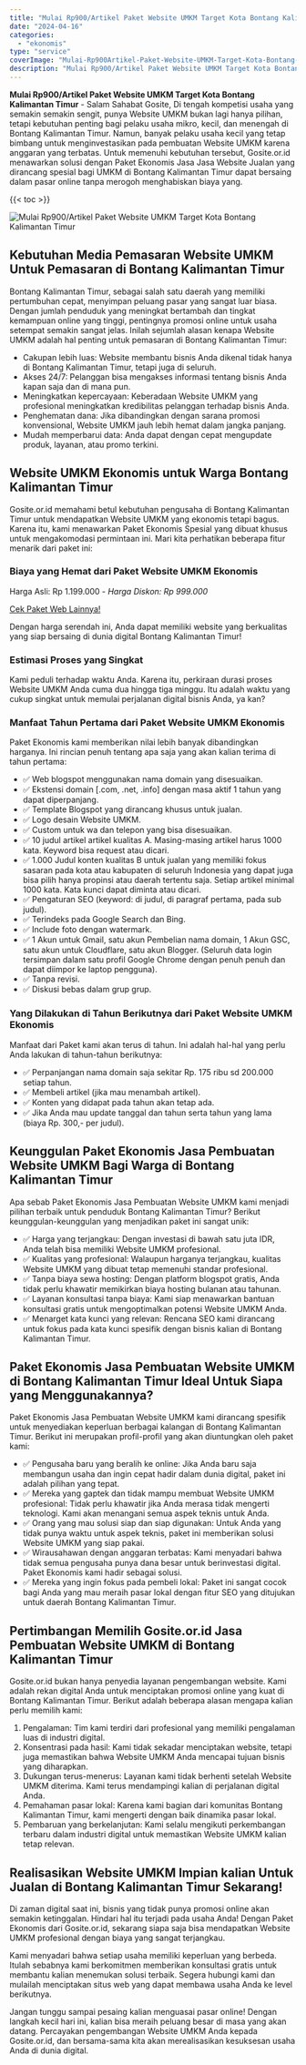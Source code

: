 ```yaml
---
title: "Mulai Rp900/Artikel Paket Website UMKM Target Kota Bontang Kalimantan Timur"
date: "2024-04-16"
categories: 
  - "ekonomis"
type: "service"
coverImage: "Mulai-Rp900Artikel-Paket-Website-UMKM-Target-Kota-Bontang-Kalimantan-Timur.png"
description: "Mulai Rp900/Artikel Paket Website UMKM Target Kota Bontang Kalimantan Timur. Jangan tunggu sampai pesaing kalian menguasai pasar online! Dengan langkah kecil..."
---
```


**Mulai Rp900/Artikel Paket Website UMKM Target Kota Bontang Kalimantan Timur** - Salam Sahabat Gosite, Di tengah kompetisi usaha yang semakin semakin sengit, punya Website UMKM bukan lagi hanya pilihan, tetapi kebutuhan penting bagi pelaku usaha mikro, kecil, dan menengah di Bontang Kalimantan Timur. Namun, banyak pelaku usaha kecil yang tetap bimbang untuk menginvestasikan pada pembuatan Website UMKM karena anggaran yang terbatas. Untuk memenuhi kebutuhan tersebut, Gosite.or.id menawarkan solusi dengan Paket Ekonomis Jasa Jasa Website Jualan yang dirancang spesial bagi UMKM di Bontang Kalimantan Timur dapat bersaing dalam pasar online tanpa merogoh menghabiskan biaya yang.

{{< toc >}}

![Mulai Rp900/Artikel Paket Website UMKM Target Kota Bontang Kalimantan Timur](/images/ekonomis/Mulai-Rp900Artikel-Paket-Website-UMKM-Target-Kota-Bontang-Kalimantan-Timur.png)

## Kebutuhan Media Pemasaran Website UMKM Untuk Pemasaran di Bontang Kalimantan Timur

Bontang Kalimantan Timur, sebagai salah satu daerah yang memiliki pertumbuhan cepat, menyimpan peluang pasar yang sangat luar biasa. Dengan jumlah penduduk yang meningkat bertambah dan tingkat kemampuan online yang tinggi, pentingnya promosi online untuk usaha setempat semakin sangat jelas. Inilah sejumlah alasan kenapa Website UMKM adalah hal penting untuk pemasaran di Bontang Kalimantan Timur:

- Cakupan lebih luas: Website membantu bisnis Anda dikenal tidak hanya di Bontang Kalimantan Timur, tetapi juga di seluruh.
- Akses 24/7: Pelanggan bisa mengakses informasi tentang bisnis Anda kapan saja dan di mana pun.
- Meningkatkan kepercayaan: Keberadaan Website UMKM yang profesional meningkatkan kredibilitas pelanggan terhadap bisnis Anda.
- Penghematan dana: Jika dibandingkan dengan sarana promosi konvensional, Website UMKM jauh lebih hemat dalam jangka panjang.
- Mudah memperbarui data: Anda dapat dengan cepat mengupdate produk, layanan, atau promo terkini.

## Website UMKM Ekonomis untuk Warga Bontang Kalimantan Timur

Gosite.or.id memahami betul kebutuhan pengusaha di Bontang Kalimantan Timur untuk mendapatkan Website UMKM yang ekonomis tetapi bagus. Karena itu, kami menawarkan Paket Ekonomis Spesial yang dibuat khusus untuk mengakomodasi permintaan ini. Mari kita perhatikan beberapa fitur menarik dari paket ini:

### Biaya yang Hemat dari Paket Website UMKM Ekonomis

<a class="cta-button">Harga Asli: Rp 1.199.000 - <em>Harga Diskon: Rp 999.000</em></a>

<a href="/jasa-web/" class="cta-button">Cek Paket Web Lainnya!</a>

Dengan harga serendah ini, Anda dapat memiliki website yang berkualitas yang siap bersaing di dunia digital Bontang Kalimantan Timur!

### Estimasi Proses yang Singkat

Kami peduli terhadap waktu Anda. Karena itu, perkiraan durasi proses Website UMKM Anda cuma dua hingga tiga minggu. Itu adalah waktu yang cukup singkat untuk memulai perjalanan digital bisnis Anda, ya kan?

### Manfaat Tahun Pertama dari Paket Website UMKM Ekonomis

Paket Ekonomis kami memberikan nilai lebih banyak dibandingkan harganya. Ini rincian penuh tentang apa saja yang akan kalian terima di tahun pertama:

- ✅ Web blogspot menggunakan nama domain yang disesuaikan.
- ✅ Ekstensi domain \[.com, .net, .info\] dengan masa aktif 1 tahun yang dapat diperpanjang.
- ✅ Template Blogspot yang dirancang khusus untuk jualan.
- ✅ Logo desain Website UMKM.
- ✅ Custom untuk wa dan telepon yang bisa disesuaikan.
- ✅ 10 judul artikel artikel kualitas A. Masing-masing artikel harus 1000 kata. Keyword bisa request atau dicari.
- ✅ 1.000 Judul konten kualitas B untuk jualan yang memiliki fokus sasaran pada kota atau kabupaten di seluruh Indonesia yang dapat juga bisa pilih hanya propinsi atau daerah tertentu saja. Setiap artikel minimal 1000 kata. Kata kunci dapat diminta atau dicari.
- ✅ Pengaturan SEO (keyword: di judul, di paragraf pertama, pada sub judul).
- ✅ Terindeks pada Google Search dan Bing.
- ✅ Include foto dengan watermark.
- ✅ 1 Akun untuk Gmail, satu akun Pembelian nama domain, 1 Akun GSC, satu akun untuk Cloudflare, satu akun Blogger. (Seluruh data login tersimpan dalam satu profil Google Chrome dengan penuh penuh dan dapat diimpor ke laptop pengguna).
- ✅ Tanpa revisi.
- ✅ Diskusi bebas dalam grup grup.

### Yang Dilakukan di Tahun Berikutnya dari Paket Website UMKM Ekonomis

Manfaat dari Paket kami akan terus di tahun. Ini adalah hal-hal yang perlu Anda lakukan di tahun-tahun berikutnya:

- ✅ Perpanjangan nama domain saja sekitar Rp. 175 ribu sd 200.000 setiap tahun.
- ✅ Membeli artikel (jika mau menambah artikel).
- ✅ Konten yang didapat pada tahun akan tetap ada.
- ✅ Jika Anda mau update tanggal dan tahun serta tahun yang lama (biaya Rp. 300,- per judul).

## Keunggulan Paket Ekonomis Jasa Pembuatan Website UMKM Bagi Warga di Bontang Kalimantan Timur

Apa sebab Paket Ekonomis Jasa Pembuatan Website UMKM kami menjadi pilihan terbaik untuk penduduk Bontang Kalimantan Timur? Berikut keunggulan-keunggulan yang menjadikan paket ini sangat unik:

- ✅ Harga yang terjangkau: Dengan investasi di bawah satu juta IDR, Anda telah bisa memiliki Website UMKM profesional.
- ✅ Kualitas yang profesional: Walaupun harganya terjangkau, kualitas Website UMKM yang dibuat tetap memenuhi standar profesional.
- ✅ Tanpa biaya sewa hosting: Dengan platform blogspot gratis, Anda tidak perlu khawatir memikirkan biaya hosting bulanan atau tahunan.
- ✅ Layanan konsultasi tanpa biaya: Kami siap menawarkan bantuan konsultasi gratis untuk mengoptimalkan potensi Website UMKM Anda.
- ✅ Menarget kata kunci yang relevan: Rencana SEO kami dirancang untuk fokus pada kata kunci spesifik dengan bisnis kalian di Bontang Kalimantan Timur.

## Paket Ekonomis Jasa Pembuatan Website UMKM di Bontang Kalimantan Timur Ideal Untuk Siapa yang Menggunakannya?

Paket Ekonomis Jasa Pembuatan Website UMKM kami dirancang spesifik untuk menyediakan keperluan berbagai kalangan di Bontang Kalimantan Timur. Berikut ini merupakan profil-profil yang akan diuntungkan oleh paket kami:

- ✅ Pengusaha baru yang beralih ke online: Jika Anda baru saja membangun usaha dan ingin cepat hadir dalam dunia digital, paket ini adalah pilihan yang tepat.
- ✅ Mereka yang gaptek dan tidak mampu membuat Website UMKM profesional: Tidak perlu khawatir jika Anda merasa tidak mengerti teknologi. Kami akan menangani semua aspek teknis untuk Anda.
- ✅ Orang yang mau solusi siap dan siap digunakan: Untuk Anda yang tidak punya waktu untuk aspek teknis, paket ini memberikan solusi Website UMKM yang siap pakai.
- ✅ Wirausahawan dengan anggaran terbatas: Kami menyadari bahwa tidak semua pengusaha punya dana besar untuk berinvestasi digital. Paket Ekonomis kami hadir sebagai solusi.
- ✅ Mereka yang ingin fokus pada pembeli lokal: Paket ini sangat cocok bagi Anda yang mau meraih pasar lokal dengan fitur SEO yang ditujukan untuk daerah Bontang Kalimantan Timur.

## Pertimbangan Memilih Gosite.or.id Jasa Pembuatan Website UMKM di Bontang Kalimantan Timur

Gosite.or.id bukan hanya penyedia layanan pengembangan website. Kami adalah rekan digital Anda untuk menciptakan promosi online yang kuat di Bontang Kalimantan Timur. Berikut adalah beberapa alasan mengapa kalian perlu memilih kami:

1. Pengalaman: Tim kami terdiri dari profesional yang memiliki pengalaman luas di industri digital.
2. Konsentrasi pada hasil: Kami tidak sekadar menciptakan website, tetapi juga memastikan bahwa Website UMKM Anda mencapai tujuan bisnis yang diharapkan.
3. Dukungan terus-menerus: Layanan kami tidak berhenti setelah Website UMKM diterima. Kami terus mendampingi kalian di perjalanan digital Anda.
4. Pemahaman pasar lokal: Karena kami bagian dari komunitas Bontang Kalimantan Timur, kami mengerti dengan baik dinamika pasar lokal.
5. Pembaruan yang berkelanjutan: Kami selalu mengikuti perkembangan terbaru dalam industri digital untuk memastikan Website UMKM kalian tetap relevan.

## Realisasikan Website UMKM Impian kalian Untuk Jualan di Bontang Kalimantan Timur Sekarang!

Di zaman digital saat ini, bisnis yang tidak punya promosi online akan semakin ketinggalan. Hindari hal itu terjadi pada usaha Anda! Dengan Paket Ekonomis dari Gosite.or.id, sekarang siapa saja bisa mendapatkan Website UMKM profesional dengan biaya yang sangat terjangkau.

Kami menyadari bahwa setiap usaha memiliki keperluan yang berbeda. Itulah sebabnya kami berkomitmen memberikan konsultasi gratis untuk membantu kalian menemukan solusi terbaik. Segera hubungi kami dan mulailah menciptakan situs web yang dapat membawa usaha Anda ke level berikutnya.

Jangan tunggu sampai pesaing kalian menguasai pasar online! Dengan langkah kecil hari ini, kalian bisa meraih peluang besar di masa yang akan datang. Percayakan pengembangan Website UMKM Anda kepada Gosite.or.id, dan bersama-sama kita akan merealisasikan kesuksesan usaha Anda di dunia digital.